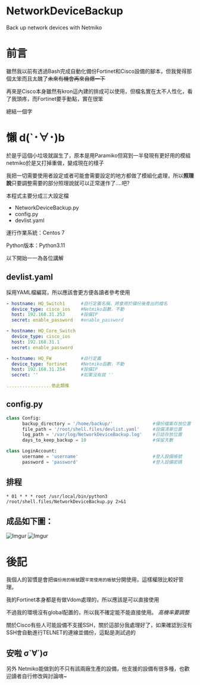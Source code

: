 # NetworkDeviceBackup
Back up network devices with Netmiko

# 前言
雖然我以前有透過Bash完成自動化備份Fortinet和Cisco設備的腳本，但我覺得那個太笨而且太醜了~~未來有機會再來自爆一下~~

再來是Cisco本身雖然有kron這內建的排成可以使用，但檔名實在太不人性化，看了我頭疼，而Fortinet要手動點，實在很笨

總結一個字 
# 懶 d(`･∀･)b

於是乎這個小垃圾就誕生了，原本是用Paramiko但寫到一半發現有更好用的模組netmiko於是又打掉重做，變成現在的樣子

我把一切需要使用者設定或者可能會需要設定的地方都做了模組化處理，所以**照理說**只要調整需要的部分照理說就可以正常運作了....吧?

本程式主要分成三大設定檔
- NetworkDeviceBackup.py
- config.py
- devlist.yaml
  
運行作業系統：Centos 7

Python版本：Python3.11

以下開始一一為各位講解

## devlist.yaml
採用YAML檔編寫，所以應該會更方便各讀者參考使用
```yaml
- hostname: HQ_Switch1      #自行定義名稱，將會用於備份後產出的檔名
  device_type: cisco_ios    #Netmiko函數，不動
  host: 192.168.31.253      #設備IP
  secret: enable_password   #enable_password

- hostname: HQ_Core_Switch
  device_type: cisco_ios
  host: 192.168.31.1
  secret: enable_password

- hostname: HQ_FW           #自行定義
  device_type: fortinet     #Netmiko函數，不動
  host: 192.168.31.254      #設備IP
  secret: ''                #如果沒有就 ''

.................依此類推
```

## config.py
```python
class Config:
      backup_directory = '/home/backup/'               #備份檔案存放位置
      file_path = '/root/shell.files/devlist.yaml'     #設備清單位置
      log_path = '/var/log/NetworkDeviceBackup.log'    #日誌存放位置
      days_to_keep_backup = 10                         #保留天數

class LoginAccount:
      username = 'username'                            #登入設備帳號
      password = 'password'                            #登入設備密碼
```

## 排程
```
* 01 * * * root /usr/local/bin/python3 /root/shell.files/NetworkDeviceBackup.py 2>&1
```

## 成品如下圖：
![Imgur](https://i.imgur.com/2jkPCO1.png)
![Imgur](https://i.imgur.com/MvRzt17.png)

# 後記
我個人的習慣是會把`備份用的帳號`跟`平常使用的帳號`分開使用，這樣權限比較好管理。

我的Fortinet本身都是有做Vdom處理的，所以應該是可以直接使用

不過我的環境沒有global配置的，所以我不確定能不能直接使用。 *高機率要調整*

關於Cisco有些人可能設備不支援SSH，關於這部分我處理好了，如果確認到沒有SSH會自動進行TELNET的連線並備份，這點是測試過的 

## 安啦 σ`∀´)σ

另外 Netmiko能做到的不只有該兩廠生產的設備，他支援的設備有很多種，也歡迎讀者自行修改與討論唷~
